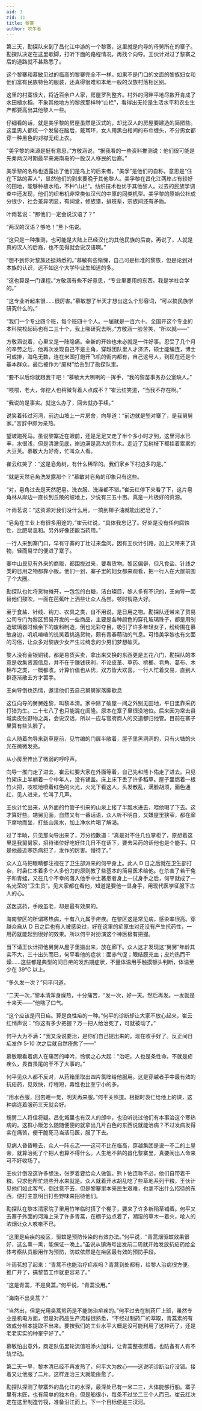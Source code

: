 ```yaml
---
aid: 3
zid: 31
title: 黎寨
author: 吹牛者
---
```


第三天，勘探队来到了昌化江中游的一个黎寨，这里就是向导的母舅所在的寨子。勘探队决定在这里歇脚，打听下面的路程情况，再找个向导。王伙计对过了黎寨之后的道路就不甚熟悉了。

这个黎寨和慕敏见过的临高的黎寨完全不一样。如果不是门口的文面的黎族妇女和他们富有民族特色的服装，还真得很难和本地一般的汉族村落相区别。

这里的村寨很大，将近百余户人家，房屋罗列整齐。村外的河畔平地尽数开肯成了水田植水稻，不象其他地方的黎族那样种“山栏”，看得出无论是生活水平和农业生产都要高出其他黎人一些。

仔细看的话，就是美孚黎的房屋虽然是汉式的，却比汉人的房屋要建造的简陋些。这里男人都梳一个发髻在脑后，戴耳环，女人用黑白相间的布巾缠头，不分男女都穿一种黑色的对襟无纽上衣。

“美孚黎的来源是挺有意思，”方敬涵说，“据我看的一些资料推测说：他们很可能是先秦两汉时期最早来海南岛的一股汉人移民的后裔。”

美孚黎的名称也透露出了他们是岛上的后来者，“美孚”是他们的自称，意思是“住在下路的客人”，显然他们的到来要晚于其他黎人。美孚黎在昌化江两岸占有较好的田地，能够种植水稻，不种“山栏”。纺织技术也优于其他黎人。过去的民族学调查中还发现，他们的织布机非常类似汉代的中原的同类机型。美孚黎的原始公社成分很少，社会差异明显，有祠堂，修族谱，排班辈，宗族间还有矛盾。

叶雨茗说：“那他们一定会说汉语了？”

“两汉的汉语？够呛！”熊卜佑说。

“这只是一种推测，也可能是大陆上已经汉化的其他民族的后裔。再说了，人就是真的汉人的后裔，也不见得就会说汉语啊。”

“想不到你对黎族还挺熟悉的。”慕敏有些惭愧，自己可是标准的黎族，但是论到对本族的认识，远不如这个大学毕业生知道的多。

“这也算是一门课程。”方敬涵有些不好意思，“专业里要用的东西。我是学社会学的。”

“这专业听起来很……很厉害。”慕敏想了半天才想出这么个形容词，“可以搞民族学研究什么的。”

“我们一个专业四个班，每个班四十个人。一届就是一百六十。全国开这个专业的本科院校起码也有二三十个，我上哪研究去啊。”方敬涵一脸苦笑，“所以就——”

方敬涵说着，心里又是一阵隐痛。全新的开始也未必就是一件好事。忍受了几个月的辛劳之后，他再次发现自己不是主角，穿越团队里人才济济，硕士能编连，博士可成排，海龟无数，连在米国打炮开飞机的衙内都有，自己这号人，到现在还是个基本群众。最后被作为“废材”给丢到了勘探队里。

“要不以后你就跟我干吧！”慕敏大大咧咧的一挥手，“我的黎苗事务办公室缺人。”

“喂喂，老大，你挖人也稍微背着人点成不？”崔云红笑道，“当我不存在啊。”

“我说的是事实。就这么办了，回去就办手续。”

说笑着转过河湾，前边山坡上一片房舍，向导道：“前边就是堑对寨了，是我舅舅家。”言辞中颇为亲热。

望坡跑死马。虽说黎寨近在眼前，还是足足又走了半个多小时才到，这里河水已丰，水很浅，但是清澈见底，岸边满是高大的乔木。走近了见树枝下都挂着累累的大豆荚。慕敏大为好奇，忙叫众人看。

崔云红笑了：“这是皂角树，有什么稀罕的。我们家乡下村边多的是。”

“就是天然皂角洗发露那个？”慕敏对皂角的印象只有这些。

“对，皂角过去是天然肥皂。洗衣服、洗澡都不错。”崔云红停下来看了下，这片皂角林从岸边一直长到丘陵的坡地上，少说有三五十亩。真是一片极好的资源。

叶雨茗说：“这资源对我们没什么用。一搞到椰子油就能出肥皂了。”

“皂角在工业上有很多用途的，”崔云红说，“具体我忘记了。好处是没有任何腐蚀性，比肥皂温和。另外好像还能当药用。”

一行人来到寨门口，早有守寨的丁壮过来盘问。因有王伙计引路，加上又带来了货物，轻而易举的便进了寨子。

寨中山民见有外来的商贩，都围拢过来，要看货物。黎区偏僻，但凡食盐、针线之类的日用之物都靠小贩。他们一到，寨子里的妇女都来观看，把一行人在大屋前围了个大圈。

勘探队也忙将货物摊开，一包包的白糖，洁白璨目，黎人多有不识的，王向导一面替他们鼓吹，一面在芭蕉叶上洒些让众人品尝。顿时销路大好。

至于食盐、针线、钩刀、农具之类，自不用说，是日用之物。勘探队还带来了贸易公司专门为黎区贸易开发的一些商品，主要是各种颜色的穿孔玻璃珠子，都是用制造玻璃器时候余下的废料制造，倒也光彩夺目，吸引了许多年轻女子，纷纷围在慕敏身边，叽叽喳喳的说笑着挑选货物，颇有青春萌动的气息。可惜美孚黎也有文面的习俗，让众多对黎族少女产生过绮念的少男们梦想破灭。

黎人没有金银铜钱，都是易货买卖，拿出来交换的东西更是五花八门，勘探队的本意是收集资源信息，并不在于赚钱获利，不论皮革、草药、槟榔、皂角、葛布、木棉布之类，一概都收。计算价值也从优，双方皆大欢喜。一行人忙着交易，直到人群逐渐散去方才罢手。

王向导倒也热情，邀请他们去自己舅舅家落脚歇息

这位向导的舅舅姓黎，叫黎本清。家中除了破屋一间之外别无田地，平日里靠采药打猎为生。二十七八了也只能混在闺隆。原本在寨子里很没地位。后来因为常去县城卖皮张野物之类，会说汉话，所以一应与官府商人的交道都归他管。目前在寨子里算有些头脸了。

众人随着向导来到草屋前，见竹编的门扉半敞着，屋子里黑洞洞的，只有火塘的火光在微微发亮。

从小房里传出了微弱的哼哼声。

向导一推门走了进去，崔云红要大家在外面等着，自己先和熊卜佑走了进去。只见竹架床上半躺着一个中年人，没有铺盖。床上床下丢了许多稻草。屋子里燃着一根竹火把，吱吱地喷着红色的火光，火光下看这人，头发散乱，满脸胡须，面色通红，见人进来，忙叫了几声。

王伙计忙出来，从外面的竹管子引来的山泉上接了半瓢水进去，喂他喝了下去。这才算好些。甥舅见面，自然又有一番话语，众人听不明白，又嫌屋里狭窄，都在廊下席地而坐，打些山泉水，加上净水片喝了解渴。

过了半晌，只见那向导出来了，万分抱歉道：“真是对不住几位掌柜了，原想着这里是我舅舅家，招待诸位好吃好住几日不在话下，要去采药的话他也是个能手。只是他最近寒热病犯了，发作的厉害。慢待了。”

众人立马把眼睛都注视在了卫生部派来的何平身上。此人 D 日之后就在卫生部打杂，时袅仁本着多个人多份力的原则教了些基本的简易医术给他。在杀害了若干兔子和青蛙，又在几个不幸的落入他手中土著患者身上一试身手之后，何平就成了一名光荣的“卫生员”。见大家都在看他，知道是要他一显身手，用现代医学征服下古人的心。

送医送药，手段虽老，却是最有效果的。

海南黎区的所谓寒热病，十有八九属于疟疾。在黎区这是常见病，感染率很高。穿越众自从 D 日之后也有人被感染过，好在这里的疟原虫对还没有产生抗药性，一用药就能起到很好的效果。所以何平对扮演这个神医极有把握。

当下请王伙计把他舅舅从屋子里搬出来，放在廊下。众人这才发现这“舅舅”年龄其实不大，三十出头而已，何平看他的症状：面赤气促；眼结膜充血；皮灼热而干燥……这些都是典型的间日疟的发热期症状，不量体温用手触摸额头判断，体温至少在 39℃ 以上。

“多久发一次？”何平问道。

“二天一次，”黎本清浑身燥热，十分痛苦，“发一次，好一天。然后再发。一发就是十来天——”他喘了口气。

“这个应该是间日疟。算是良性疟的一种。”何平的诊断却让大家不放心起来，崔云红悄声说：“你这有多少把握？万一把人给治死了，可就被动了。”

何平大为不满：“我又没说要治，是你们自己提出来的。现在收手好了。反正间日疟发作 5-10 次之后就自然痊愈了——”

慕敏眼看着病人在痛苦的呻吟，怜悯之心大起：“治吧，人也是条性命。不就是疟疾么，畏首畏尾的干不了大事的。”

何平见众人都不反对，从药箱里取出四片氯喹给他服用。这是穿越者手中最有效的抗疟药，见效快，疗程短，毒性也比奎宁小的多。

“用水吞服，回去睡一觉，明天再来服。”何平关照道。根据时袅仁给他上的课，这种病连着服药三天就会好。

甥舅二人将信将疑。昌化城里也有汉人的郎中，也没听说过他们有本事治这个寒热病的。这群小贩怎么随随便便的就拿出几片白色的东西说就能治病？不过发病发得实在痛苦，便干脆死马当活马医，服了下去。

见病人昏昏睡去，众人一阵忐忑——这可不比在临高，穿越集团是说一不二的土皇帝，就算治死了个把人也算不得什么。人生地不熟的昌化黎寨里，真要闹出人命来可不好收场了。

王伙计倒没这许多想法，张罗着要给众人做饭。熊卜佑连称不必，他们自带着干粮。只求他帮忙烧些开水来就是。众人就着开水胡乱吃了些草地系列干粮，王伙计见他们如此客气，倒过意不去，但是黎寨里本来民生艰难，也拿不出什么招待的东西，便打主意明日打些野味来招待他们。

勘探队在黎本清家院子里用竹竿临时搭了个棚子，要来了许多新稻草铺着。何平又去寨子外面的河滩上采了许多青蒿，在棚子边点着了，潮湿的草木一着火，呛人的浓烟让众人咳嗽不已。

“这里是疟疾的疫区，驱蚊是预防传染的有效办法。”何平说，“青蒿烟驱蚊效果很好，这么熏一熏，能保证一晚上。”虽说从镇海号出发前二周就开始发放抗疟药给全体考察队员服用作为预防，防蚊依然是在疟区最有效的预防手段。

叶雨茗想了起来：“青蒿不也能治疗疟疾吗？青蒿到处都有，给黎人治病很方便。推广开了，搞黎苗工作就更容易了。”

“这是青蒿，不是臭蒿。”何平说，“青蒿没用。”

“海南不出臭蒿？”

“当然出，但是光用臭蒿煎药是不能防治疟疾的。”何平过去在制药厂上班，虽然专业是机电方面，但是对药品生产流程很熟悉，“不经过制药厂的萃取，青蒿素的有效成分根本提取不出来。要按我们的工业水平大概是没可能利用了这种药了，还是老老实实的种奎宁好了。”

慕敏怕出意外，商定队伍里轮流值班添火加料，让青蒿整夜燃着。也防备有人有不轨举动。

第二天一早，黎本清已经不再发热了，何平大为放心——这说明诊断治疗没错。接着又让他服了二片。这样连治三天就能痊愈了。

勘探队探测了黎寨外的昌化江的水深，最深处已有一米二三，大体能够行船。寨子里有木匠，也有简单的独木舟，但是船很小，每条不过坐二三个人而已。崔云红决定在这里制造竹筏，准备沿江而上。下一个目标便是三汊河。
